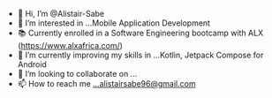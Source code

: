 - 👋 Hi, I’m @Alistair-Sabe
- 👀 I’m interested in ...Mobile Application Development
- 📚 Currently enrolled in a Software Engineering bootcamp with ALX (https://www.alxafrica.com/)
- 🌱 I’m currently improving my skills in ...Kotlin, Jetpack Compose for Android
- 💞️ I’m looking to collaborate on ...
- 📫 How to reach me ...alistairsabe96@gmail.com

<!---
Alistair-Sabe/Alistair-Sabe is a ✨ special ✨ repository because its `README.md` (this file) appears on your GitHub profile.
You can click the Preview link to take a look at your changes.
--->

